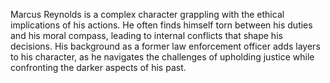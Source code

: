 Marcus Reynolds is a complex character grappling with the ethical implications of his actions. He often finds himself torn between his duties and his moral compass, leading to internal conflicts that shape his decisions. His background as a former law enforcement officer adds layers to his character, as he navigates the challenges of upholding justice while confronting the darker aspects of his past.